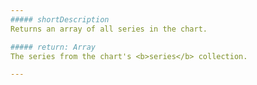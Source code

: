 ```yaml
---
##### shortDescription
Returns an array of all series in the chart.

##### return: Array
The series from the chart's <b>series</b> collection.

---
```

